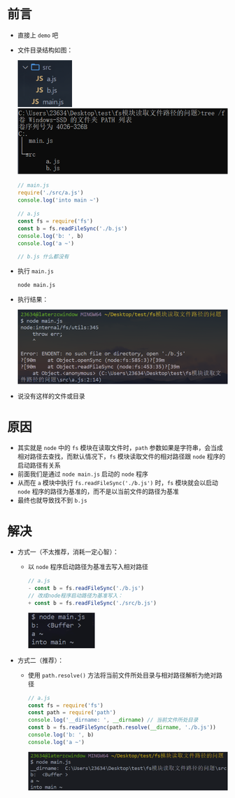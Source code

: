 # 前言

- 直接上 `demo` 吧

- 文件目录结构如图：

  <img src="assets/image-20230424134904568.png" alt="image-20230424134904568" style="zoom:80%;" /><img src="assets/image-20230424134936427.png" alt="image-20230424134936427" style="zoom:80%;" />

  ```js
  // main.js
  require('./src/a.js')
  console.log('into main ~')
  ```

  ```js
  // a.js
  const fs = require('fs')
  const b = fs.readFileSync('./b.js')
  console.log('b: ', b)
  console.log('a ~')
  ```

  ```js
  // b.js 什么都没有
  ```

- 执行 `main.js`

  ```bash
  node main.js
  ```

- 执行结果：

  <img src="assets/image-20230424135412585.png" alt="image-20230424135412585" style="zoom:80%;" />

- 说没有这样的文件或目录



# 原因

- 其实就是 `node` 中的 `fs` 模块在读取文件时，`path` 参数如果是字符串，会当成相对路径去查找，而默认情况下，`fs` 模块读取文件的相对路径跟 `node` 程序的启动路径有关系
- 前面我们是通过 `node main.js` 启动的 `node` 程序
- 从而在 `a` 模块中执行 `fs.readFileSync('./b.js')` 时，`fs` 模块就会以启动 `node` 程序的路径为基准的，而不是以当前文件的路径为基准
- 最终也就导致找不到 `b.js` 



# 解决

- 方式一（不太推荐，消耗一定心智）：

  - 以 `node` 程序启动路径为基准去写入相对路径

    ```js
    // a.js
    - const b = fs.readFileSync('./b.js')
    // 改成node程序启动路径为基准写入：
    + const b = fs.readFileSync('./src/b.js')
    ```

    <img src="assets/image-20230424140222308.png" alt="image-20230424140222308" style="zoom:80%;" />

- 方式二（推荐）：

  - 使用 `path.resolve()` 方法将当前文件所处目录与相对路径解析为绝对路径

    ```js
    // a.js
    const fs = require('fs')
    const path = require('path')
    console.log('__dirname: ', __dirname) // 当前文件所处目录
    const b = fs.readFileSync(path.resolve(__dirname, './b.js'))
    console.log('b: ', b)
    console.log('a ~')
    ```

    <img src="assets/image-20230424140824767.png" alt="image-20230424140824767" style="zoom:80%;" />



